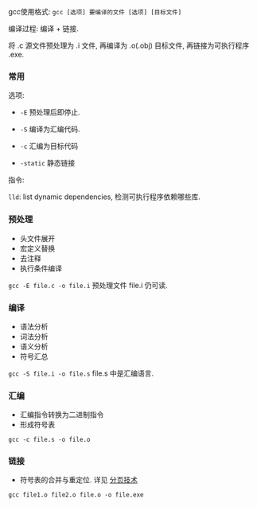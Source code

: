 gcc使用格式: `gcc [选项] 要编译的文件 [选项] [目标文件]`

编译过程: 编译 + 链接. 

将 .c 源文件预处理为 .i 文件, 再编译为 .o(.obj) 目标文件, 再链接为可执行程序 .exe.

### 常用

选项:
- `-E` 预处理后即停止.
- `-S` 编译为汇编代码.
- `-c` 汇编为目标代码

- `-static` 静态链接

指令:

`lld`: list dynamic dependencies, 检测可执行程序依赖哪些库.

### 预处理

- 头文件展开
- 宏定义替换
- 去注释
- 执行条件编译

`gcc -E file.c -o file.i` 预处理文件 file.i 仍可读.

### 编译

- 语法分析
- 词法分析
- 语义分析
- 符号汇总

`gcc -S file.i -o file.s` file.s 中是汇编语言.

### 汇编

- 汇编指令转换为二进制指令
- 形成符号表

`gcc -c file.s -o file.o`

### 链接

- 符号表的合并与重定位. 详见 [分页技术](../../System/Memory/分页技术.md)

`gcc file1.o file2.o file.o -o file.exe`